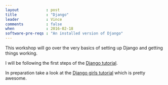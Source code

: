 ```yaml
---
layout            : post
title             : "Django"
leader            : Vince
comments          : false
when              : 2016-02-18
software-pre-reqs : "An installed version of Django"
---
```


This workshop will go over the very basics of setting up Django and getting
things working.

I will be following the first steps of the [Django
tutorial](https://docs.djangoproject.com/en/1.9/intro/tutorial01/).

In preparation take a look at the [Django girls
tutorial](http://tutorial.djangogirls.org/en/) which is pretty awesome.
